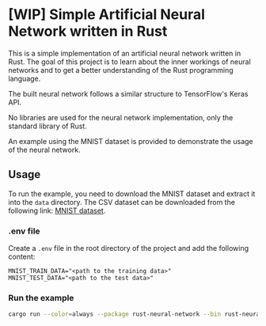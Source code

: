 # [WIP] Simple Artificial Neural Network written in Rust

This is a simple implementation of an artificial neural network written in Rust. The goal of this project is to learn
about the inner workings of neural networks and to get a better understanding of the Rust programming language.

The built neural network follows a similar structure to TensorFlow's Keras API.

No libraries are used for the neural network implementation, only the standard library of Rust.

An example using the MNIST dataset is provided to demonstrate the usage of the neural network.

## Usage

To run the example, you need to download the MNIST dataset and extract it into the `data` directory. The CSV dataset can
be
downloaded from the following link: [MNIST dataset](https://git-disl.github.io/GTDLBench/datasets/mnist_datasets/).

### .env file

Create a `.env` file in the root directory of the project and add the following content:

```env
MNIST_TRAIN_DATA="<path to the training data>"
MNIST_TEST_DATA="<path to the test data>"
```

### Run the example

```bash
cargo run --color=always --package rust-neural-network --bin rust-neural-network
```